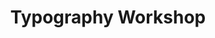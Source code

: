 ---
image: ../assets/img/section_studies/studies_05.png
image_alt: Malaga Fine Arts logo
title: Typography Workshop
study_date: 2018
institution: Vectorial Drawing applied to Typography Design by Inmaculada Villagrán Arroyal
---